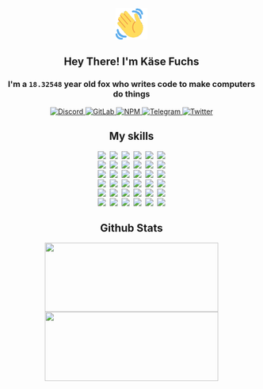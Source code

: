 <div><p align=center><img src=./resources/images/wave.gif width=64px height=64px></p><h2 align=center>Hey There! I'm Käse Fuchs</h2><h3 align=center>I'm a <code>18.32548</code> year old fox who writes code to make computers do things</h3><p align=center><a href=https://discord.com/users/507526681125322772><img alt=Discord src="https://img.shields.io/badge/Discord-5865F2?logo=discord&logoColor=white&style=flat-square#86f9581f670b185c86cb156f4514fbdf"> </a><a href=https://gitlab.com/kasefuchs><img alt=GitLab src="https://img.shields.io/badge/GitLab-330F63?logo=gitlab&logoColor=white&style=flat-square#86f9581f670b185c86cb156f4514fbdf"> </a><a href=https://npmjs.com/~kasefuchs><img alt=NPM src="https://img.shields.io/badge/NPM-CB3837?logo=npm&logoColor=white&style=flat-square#86f9581f670b185c86cb156f4514fbdf"> </a><a href=https://t.me/kasefuchs><img alt=Telegram src="https://img.shields.io/badge/Telegram-2CA5E0?logo=telegram&logoColor=white&style=flat-square#86f9581f670b185c86cb156f4514fbdf"> </a><a href=https://twitter.com/kasefuchs><img alt=Twitter src="https://img.shields.io/badge/Twitter-1DA1F2?logo=twitter&logoColor=white&style=flat-square#86f9581f670b185c86cb156f4514fbdf"></a></p><h2 align=center>My skills</h2><p align=center><a href=https://aws.amazon.com/ ><picture><source srcset="https://skillicons.dev/icons?i=aws&theme=dark#86f9581f670b185c86cb156f4514fbdf" media="(prefers-color-scheme: dark)"><source srcset="https://skillicons.dev/icons?i=aws&theme=light#86f9581f670b185c86cb156f4514fbdf" media="(prefers-color-scheme: light), (prefers-color-scheme: no-preference)"><img src="https://skillicons.dev/icons?i=aws&theme=light#86f9581f670b185c86cb156f4514fbdf"></picture></a>&nbsp;&nbsp;<a href=https://en.wikipedia.org/wiki/Bash_(Unix_shell)><picture><source srcset="https://skillicons.dev/icons?i=bash&theme=dark#86f9581f670b185c86cb156f4514fbdf" media="(prefers-color-scheme: dark)"><source srcset="https://skillicons.dev/icons?i=bash&theme=light#86f9581f670b185c86cb156f4514fbdf" media="(prefers-color-scheme: light), (prefers-color-scheme: no-preference)"><img src="https://skillicons.dev/icons?i=bash&theme=light#86f9581f670b185c86cb156f4514fbdf"></picture></a>&nbsp;&nbsp;<a href=https://discord.com/developers/docs><picture><source srcset="https://skillicons.dev/icons?i=bots&theme=dark#86f9581f670b185c86cb156f4514fbdf" media="(prefers-color-scheme: dark)"><source srcset="https://skillicons.dev/icons?i=bots&theme=light#86f9581f670b185c86cb156f4514fbdf" media="(prefers-color-scheme: light), (prefers-color-scheme: no-preference)"><img src="https://skillicons.dev/icons?i=bots&theme=light#86f9581f670b185c86cb156f4514fbdf"></picture></a>&nbsp;&nbsp;<a href=https://www.cloudflare.com/ ><picture><source srcset="https://skillicons.dev/icons?i=cloudflare&theme=dark#86f9581f670b185c86cb156f4514fbdf" media="(prefers-color-scheme: dark)"><source srcset="https://skillicons.dev/icons?i=cloudflare&theme=light#86f9581f670b185c86cb156f4514fbdf" media="(prefers-color-scheme: light), (prefers-color-scheme: no-preference)"><img src="https://skillicons.dev/icons?i=cloudflare&theme=light#86f9581f670b185c86cb156f4514fbdf"></picture></a>&nbsp;&nbsp;<a href=https://en.wikipedia.org/wiki/CSS><picture><source srcset="https://skillicons.dev/icons?i=css&theme=dark#86f9581f670b185c86cb156f4514fbdf" media="(prefers-color-scheme: dark)"><source srcset="https://skillicons.dev/icons?i=css&theme=light#86f9581f670b185c86cb156f4514fbdf" media="(prefers-color-scheme: light), (prefers-color-scheme: no-preference)"><img src="https://skillicons.dev/icons?i=css&theme=light#86f9581f670b185c86cb156f4514fbdf"></picture></a>&nbsp;&nbsp;<a href=https://www.docker.com/ ><picture><source srcset="https://skillicons.dev/icons?i=docker&theme=dark#86f9581f670b185c86cb156f4514fbdf" media="(prefers-color-scheme: dark)"><source srcset="https://skillicons.dev/icons?i=docker&theme=light#86f9581f670b185c86cb156f4514fbdf" media="(prefers-color-scheme: light), (prefers-color-scheme: no-preference)"><img src="https://skillicons.dev/icons?i=docker&theme=light#86f9581f670b185c86cb156f4514fbdf"></picture></a><br><a href=https://www.electronjs.org/ ><picture><source srcset="https://skillicons.dev/icons?i=electron&theme=dark#86f9581f670b185c86cb156f4514fbdf" media="(prefers-color-scheme: dark)"><source srcset="https://skillicons.dev/icons?i=electron&theme=light#86f9581f670b185c86cb156f4514fbdf" media="(prefers-color-scheme: light), (prefers-color-scheme: no-preference)"><img src="https://skillicons.dev/icons?i=electron&theme=light#86f9581f670b185c86cb156f4514fbdf"></picture></a>&nbsp;&nbsp;<a href=https://expressjs.com/ ><picture><source srcset="https://skillicons.dev/icons?i=express&theme=dark#86f9581f670b185c86cb156f4514fbdf" media="(prefers-color-scheme: dark)"><source srcset="https://skillicons.dev/icons?i=express&theme=light#86f9581f670b185c86cb156f4514fbdf" media="(prefers-color-scheme: light), (prefers-color-scheme: no-preference)"><img src="https://skillicons.dev/icons?i=express&theme=light#86f9581f670b185c86cb156f4514fbdf"></picture></a>&nbsp;&nbsp;<a href=https://www.figma.com/ ><picture><source srcset="https://skillicons.dev/icons?i=figma&theme=dark#86f9581f670b185c86cb156f4514fbdf" media="(prefers-color-scheme: dark)"><source srcset="https://skillicons.dev/icons?i=figma&theme=light#86f9581f670b185c86cb156f4514fbdf" media="(prefers-color-scheme: light), (prefers-color-scheme: no-preference)"><img src="https://skillicons.dev/icons?i=figma&theme=light#86f9581f670b185c86cb156f4514fbdf"></picture></a>&nbsp;&nbsp;<a href=https://firebase.google.com/ ><picture><source srcset="https://skillicons.dev/icons?i=firebase&theme=dark#86f9581f670b185c86cb156f4514fbdf" media="(prefers-color-scheme: dark)"><source srcset="https://skillicons.dev/icons?i=firebase&theme=light#86f9581f670b185c86cb156f4514fbdf" media="(prefers-color-scheme: light), (prefers-color-scheme: no-preference)"><img src="https://skillicons.dev/icons?i=firebase&theme=light#86f9581f670b185c86cb156f4514fbdf"></picture></a>&nbsp;&nbsp;<a href=https://flask.palletsprojects.com/ ><picture><source srcset="https://skillicons.dev/icons?i=flask&theme=dark#86f9581f670b185c86cb156f4514fbdf" media="(prefers-color-scheme: dark)"><source srcset="https://skillicons.dev/icons?i=flask&theme=light#86f9581f670b185c86cb156f4514fbdf" media="(prefers-color-scheme: light), (prefers-color-scheme: no-preference)"><img src="https://skillicons.dev/icons?i=flask&theme=light#86f9581f670b185c86cb156f4514fbdf"></picture></a>&nbsp;&nbsp;<a href=https://cloud.google.com/ ><picture><source srcset="https://skillicons.dev/icons?i=gcp&theme=dark#86f9581f670b185c86cb156f4514fbdf" media="(prefers-color-scheme: dark)"><source srcset="https://skillicons.dev/icons?i=gcp&theme=light#86f9581f670b185c86cb156f4514fbdf" media="(prefers-color-scheme: light), (prefers-color-scheme: no-preference)"><img src="https://skillicons.dev/icons?i=gcp&theme=light#86f9581f670b185c86cb156f4514fbdf"></picture></a><br><a href=https://git-scm.com/ ><picture><source srcset="https://skillicons.dev/icons?i=git&theme=dark#86f9581f670b185c86cb156f4514fbdf" media="(prefers-color-scheme: dark)"><source srcset="https://skillicons.dev/icons?i=git&theme=light#86f9581f670b185c86cb156f4514fbdf" media="(prefers-color-scheme: light), (prefers-color-scheme: no-preference)"><img src="https://skillicons.dev/icons?i=git&theme=light#86f9581f670b185c86cb156f4514fbdf"></picture></a>&nbsp;&nbsp;<a href=https://github.com/ ><picture><source srcset="https://skillicons.dev/icons?i=github&theme=dark#86f9581f670b185c86cb156f4514fbdf" media="(prefers-color-scheme: dark)"><source srcset="https://skillicons.dev/icons?i=github&theme=light#86f9581f670b185c86cb156f4514fbdf" media="(prefers-color-scheme: light), (prefers-color-scheme: no-preference)"><img src="https://skillicons.dev/icons?i=github&theme=light#86f9581f670b185c86cb156f4514fbdf"></picture></a>&nbsp;&nbsp;<a href=https://gitlab.com/ ><picture><source srcset="https://skillicons.dev/icons?i=gitlab&theme=dark#86f9581f670b185c86cb156f4514fbdf" media="(prefers-color-scheme: dark)"><source srcset="https://skillicons.dev/icons?i=gitlab&theme=light#86f9581f670b185c86cb156f4514fbdf" media="(prefers-color-scheme: light), (prefers-color-scheme: no-preference)"><img src="https://skillicons.dev/icons?i=gitlab&theme=light#86f9581f670b185c86cb156f4514fbdf"></picture></a>&nbsp;&nbsp;<a href=https://www.heroku.com/ ><picture><source srcset="https://skillicons.dev/icons?i=heroku&theme=dark#86f9581f670b185c86cb156f4514fbdf" media="(prefers-color-scheme: dark)"><source srcset="https://skillicons.dev/icons?i=heroku&theme=light#86f9581f670b185c86cb156f4514fbdf" media="(prefers-color-scheme: light), (prefers-color-scheme: no-preference)"><img src="https://skillicons.dev/icons?i=heroku&theme=light#86f9581f670b185c86cb156f4514fbdf"></picture></a>&nbsp;&nbsp;<a href=https://en.wikipedia.org/wiki/HTML><picture><source srcset="https://skillicons.dev/icons?i=html&theme=dark#86f9581f670b185c86cb156f4514fbdf" media="(prefers-color-scheme: dark)"><source srcset="https://skillicons.dev/icons?i=html&theme=light#86f9581f670b185c86cb156f4514fbdf" media="(prefers-color-scheme: light), (prefers-color-scheme: no-preference)"><img src="https://skillicons.dev/icons?i=html&theme=light#86f9581f670b185c86cb156f4514fbdf"></picture></a>&nbsp;&nbsp;<a href=https://en.wikipedia.org/wiki/JavaScript><picture><source srcset="https://skillicons.dev/icons?i=js&theme=dark#86f9581f670b185c86cb156f4514fbdf" media="(prefers-color-scheme: dark)"><source srcset="https://skillicons.dev/icons?i=js&theme=light#86f9581f670b185c86cb156f4514fbdf" media="(prefers-color-scheme: light), (prefers-color-scheme: no-preference)"><img src="https://skillicons.dev/icons?i=js&theme=light#86f9581f670b185c86cb156f4514fbdf"></picture></a><br><a href=https://en.wikipedia.org/wiki/Linux><picture><source srcset="https://skillicons.dev/icons?i=linux&theme=dark#86f9581f670b185c86cb156f4514fbdf" media="(prefers-color-scheme: dark)"><source srcset="https://skillicons.dev/icons?i=linux&theme=light#86f9581f670b185c86cb156f4514fbdf" media="(prefers-color-scheme: light), (prefers-color-scheme: no-preference)"><img src="https://skillicons.dev/icons?i=linux&theme=light#86f9581f670b185c86cb156f4514fbdf"></picture></a>&nbsp;&nbsp;<a href=https://mui.com/ ><picture><source srcset="https://skillicons.dev/icons?i=materialui&theme=dark#86f9581f670b185c86cb156f4514fbdf" media="(prefers-color-scheme: dark)"><source srcset="https://skillicons.dev/icons?i=materialui&theme=light#86f9581f670b185c86cb156f4514fbdf" media="(prefers-color-scheme: light), (prefers-color-scheme: no-preference)"><img src="https://skillicons.dev/icons?i=materialui&theme=light#86f9581f670b185c86cb156f4514fbdf"></picture></a>&nbsp;&nbsp;<a href=https://en.wikipedia.org/wiki/Markdown><picture><source srcset="https://skillicons.dev/icons?i=md&theme=dark#86f9581f670b185c86cb156f4514fbdf" media="(prefers-color-scheme: dark)"><source srcset="https://skillicons.dev/icons?i=md&theme=light#86f9581f670b185c86cb156f4514fbdf" media="(prefers-color-scheme: light), (prefers-color-scheme: no-preference)"><img src="https://skillicons.dev/icons?i=md&theme=light#86f9581f670b185c86cb156f4514fbdf"></picture></a>&nbsp;&nbsp;<a href=https://www.mongodb.com/ ><picture><source srcset="https://skillicons.dev/icons?i=mongodb&theme=dark#86f9581f670b185c86cb156f4514fbdf" media="(prefers-color-scheme: dark)"><source srcset="https://skillicons.dev/icons?i=mongodb&theme=light#86f9581f670b185c86cb156f4514fbdf" media="(prefers-color-scheme: light), (prefers-color-scheme: no-preference)"><img src="https://skillicons.dev/icons?i=mongodb&theme=light#86f9581f670b185c86cb156f4514fbdf"></picture></a>&nbsp;&nbsp;<a href=https://www.mysql.com/ ><picture><source srcset="https://skillicons.dev/icons?i=mysql&theme=dark#86f9581f670b185c86cb156f4514fbdf" media="(prefers-color-scheme: dark)"><source srcset="https://skillicons.dev/icons?i=mysql&theme=light#86f9581f670b185c86cb156f4514fbdf" media="(prefers-color-scheme: light), (prefers-color-scheme: no-preference)"><img src="https://skillicons.dev/icons?i=mysql&theme=light#86f9581f670b185c86cb156f4514fbdf"></picture></a>&nbsp;&nbsp;<a href=https://nextjs.org/ ><picture><source srcset="https://skillicons.dev/icons?i=nextjs&theme=dark#86f9581f670b185c86cb156f4514fbdf" media="(prefers-color-scheme: dark)"><source srcset="https://skillicons.dev/icons?i=nextjs&theme=light#86f9581f670b185c86cb156f4514fbdf" media="(prefers-color-scheme: light), (prefers-color-scheme: no-preference)"><img src="https://skillicons.dev/icons?i=nextjs&theme=light#86f9581f670b185c86cb156f4514fbdf"></picture></a><br><a href=https://nodejs.org/en/ ><picture><source srcset="https://skillicons.dev/icons?i=nodejs&theme=dark#86f9581f670b185c86cb156f4514fbdf" media="(prefers-color-scheme: dark)"><source srcset="https://skillicons.dev/icons?i=nodejs&theme=light#86f9581f670b185c86cb156f4514fbdf" media="(prefers-color-scheme: light), (prefers-color-scheme: no-preference)"><img src="https://skillicons.dev/icons?i=nodejs&theme=light#86f9581f670b185c86cb156f4514fbdf"></picture></a>&nbsp;&nbsp;<a href=https://www.postgresql.org/ ><picture><source srcset="https://skillicons.dev/icons?i=postgres&theme=dark#86f9581f670b185c86cb156f4514fbdf" media="(prefers-color-scheme: dark)"><source srcset="https://skillicons.dev/icons?i=postgres&theme=light#86f9581f670b185c86cb156f4514fbdf" media="(prefers-color-scheme: light), (prefers-color-scheme: no-preference)"><img src="https://skillicons.dev/icons?i=postgres&theme=light#86f9581f670b185c86cb156f4514fbdf"></picture></a>&nbsp;&nbsp;<a href=https://learn.microsoft.com/en-us/powershell/ ><picture><source srcset="https://skillicons.dev/icons?i=powershell&theme=dark#86f9581f670b185c86cb156f4514fbdf" media="(prefers-color-scheme: dark)"><source srcset="https://skillicons.dev/icons?i=powershell&theme=light#86f9581f670b185c86cb156f4514fbdf" media="(prefers-color-scheme: light), (prefers-color-scheme: no-preference)"><img src="https://skillicons.dev/icons?i=powershell&theme=light#86f9581f670b185c86cb156f4514fbdf"></picture></a>&nbsp;&nbsp;<a href=https://www.python.org/ ><picture><source srcset="https://skillicons.dev/icons?i=py&theme=dark#86f9581f670b185c86cb156f4514fbdf" media="(prefers-color-scheme: dark)"><source srcset="https://skillicons.dev/icons?i=py&theme=light#86f9581f670b185c86cb156f4514fbdf" media="(prefers-color-scheme: light), (prefers-color-scheme: no-preference)"><img src="https://skillicons.dev/icons?i=py&theme=light#86f9581f670b185c86cb156f4514fbdf"></picture></a>&nbsp;&nbsp;<a href=https://www.raspberrypi.org/ ><picture><source srcset="https://skillicons.dev/icons?i=raspberrypi&theme=dark#86f9581f670b185c86cb156f4514fbdf" media="(prefers-color-scheme: dark)"><source srcset="https://skillicons.dev/icons?i=raspberrypi&theme=light#86f9581f670b185c86cb156f4514fbdf" media="(prefers-color-scheme: light), (prefers-color-scheme: no-preference)"><img src="https://skillicons.dev/icons?i=raspberrypi&theme=light#86f9581f670b185c86cb156f4514fbdf"></picture></a>&nbsp;&nbsp;<a href=https://reactjs.org/ ><picture><source srcset="https://skillicons.dev/icons?i=react&theme=dark#86f9581f670b185c86cb156f4514fbdf" media="(prefers-color-scheme: dark)"><source srcset="https://skillicons.dev/icons?i=react&theme=light#86f9581f670b185c86cb156f4514fbdf" media="(prefers-color-scheme: light), (prefers-color-scheme: no-preference)"><img src="https://skillicons.dev/icons?i=react&theme=light#86f9581f670b185c86cb156f4514fbdf"></picture></a><br><a href=https://redux.js.org/ ><picture><source srcset="https://skillicons.dev/icons?i=redux&theme=dark#86f9581f670b185c86cb156f4514fbdf" media="(prefers-color-scheme: dark)"><source srcset="https://skillicons.dev/icons?i=redux&theme=light#86f9581f670b185c86cb156f4514fbdf" media="(prefers-color-scheme: light), (prefers-color-scheme: no-preference)"><img src="https://skillicons.dev/icons?i=redux&theme=light#86f9581f670b185c86cb156f4514fbdf"></picture></a>&nbsp;&nbsp;<a href=https://en.wikipedia.org/wiki/Regular_expression><picture><source srcset="https://skillicons.dev/icons?i=regex&theme=dark#86f9581f670b185c86cb156f4514fbdf" media="(prefers-color-scheme: dark)"><source srcset="https://skillicons.dev/icons?i=regex&theme=light#86f9581f670b185c86cb156f4514fbdf" media="(prefers-color-scheme: light), (prefers-color-scheme: no-preference)"><img src="https://skillicons.dev/icons?i=regex&theme=light#86f9581f670b185c86cb156f4514fbdf"></picture></a>&nbsp;&nbsp;<a href=https://en.wikipedia.org/wiki/Sass_(stylesheet_language)><picture><source srcset="https://skillicons.dev/icons?i=sass&theme=dark#86f9581f670b185c86cb156f4514fbdf" media="(prefers-color-scheme: dark)"><source srcset="https://skillicons.dev/icons?i=sass&theme=light#86f9581f670b185c86cb156f4514fbdf" media="(prefers-color-scheme: light), (prefers-color-scheme: no-preference)"><img src="https://skillicons.dev/icons?i=sass&theme=light#86f9581f670b185c86cb156f4514fbdf"></picture></a>&nbsp;&nbsp;<a href=https://www.typescriptlang.org/ ><picture><source srcset="https://skillicons.dev/icons?i=ts&theme=dark#86f9581f670b185c86cb156f4514fbdf" media="(prefers-color-scheme: dark)"><source srcset="https://skillicons.dev/icons?i=ts&theme=light#86f9581f670b185c86cb156f4514fbdf" media="(prefers-color-scheme: light), (prefers-color-scheme: no-preference)"><img src="https://skillicons.dev/icons?i=ts&theme=light#86f9581f670b185c86cb156f4514fbdf"></picture></a>&nbsp;&nbsp;<a href=https://unity.com/ ><picture><source srcset="https://skillicons.dev/icons?i=unity&theme=dark#86f9581f670b185c86cb156f4514fbdf" media="(prefers-color-scheme: dark)"><source srcset="https://skillicons.dev/icons?i=unity&theme=light#86f9581f670b185c86cb156f4514fbdf" media="(prefers-color-scheme: light), (prefers-color-scheme: no-preference)"><img src="https://skillicons.dev/icons?i=unity&theme=light#86f9581f670b185c86cb156f4514fbdf"></picture></a>&nbsp;&nbsp;<a href=https://workers.cloudflare.com/ ><picture><source srcset="https://skillicons.dev/icons?i=workers&theme=dark#86f9581f670b185c86cb156f4514fbdf" media="(prefers-color-scheme: dark)"><source srcset="https://skillicons.dev/icons?i=workers&theme=light#86f9581f670b185c86cb156f4514fbdf" media="(prefers-color-scheme: light), (prefers-color-scheme: no-preference)"><img src="https://skillicons.dev/icons?i=workers&theme=light#86f9581f670b185c86cb156f4514fbdf"></picture></a><br></p><h2 align=center>Github Stats</h2><p align=center><picture><source srcset="https://github-readme-stats-kasefuchs.vercel.app/api/?count_private=true&hide_border=true&hide_rank=true&line_height=20&hide_title=true&username=Kasefuchs&theme=dark#86f9581f670b185c86cb156f4514fbdf" media="(prefers-color-scheme: dark)"><source srcset="https://github-readme-stats-kasefuchs.vercel.app/api/?count_private=true&hide_border=true&hide_rank=true&line_height=20&hide_title=true&username=Kasefuchs&theme=light#86f9581f670b185c86cb156f4514fbdf" media="(prefers-color-scheme: light), (prefers-color-scheme: no-preference)"><img align=middle width=350 height=140 src="https://github-readme-stats-kasefuchs.vercel.app/api/?count_private=true&hide_border=true&hide_rank=true&line_height=20&hide_title=true&username=Kasefuchs&theme=light#86f9581f670b185c86cb156f4514fbdf"></picture><picture><source srcset="https://github-readme-stats-kasefuchs.vercel.app/api/top-langs/?count_private=true&hide_border=true&layout=compact&username=Kasefuchs&theme=dark#86f9581f670b185c86cb156f4514fbdf" media="(prefers-color-scheme: dark)"><source srcset="https://github-readme-stats-kasefuchs.vercel.app/api/top-langs/?count_private=true&hide_border=true&layout=compact&username=Kasefuchs&theme=light#86f9581f670b185c86cb156f4514fbdf" media="(prefers-color-scheme: light), (prefers-color-scheme: no-preference)"><img align=middle width=350 height=140 src="https://github-readme-stats-kasefuchs.vercel.app/api/top-langs/?count_private=true&hide_border=true&layout=compact&username=Kasefuchs&theme=light#86f9581f670b185c86cb156f4514fbdf"></picture></p><img src="https://hit.yhype.me/github/profile?user_id=64592097#86f9581f670b185c86cb156f4514fbdf" alt=""></div>